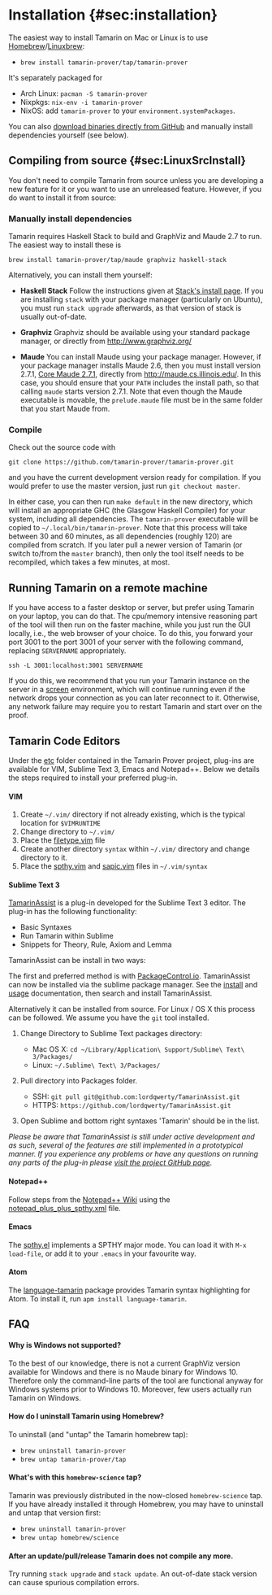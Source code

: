 
Installation {#sec:installation}
============

The easiest way to install Tamarin on Mac or Linux is to use
[Homebrew](http://brew.sh/)/[Linuxbrew](https://github.com/Linuxbrew/brew#install-linuxbrew):

  * `brew install tamarin-prover/tap/tamarin-prover`

It's separately packaged for

  - Arch Linux: `pacman -S tamarin-prover`
  - Nixpkgs: `nix-env -i tamarin-prover`
  - NixOS: add `tamarin-prover` to your `environment.systemPackages`.

You can also [download binaries directly from GitHub](https://github.com/tamarin-prover/tamarin-prover/releases)
and manually install dependencies yourself (see below).
  
## Compiling from source {#sec:LinuxSrcInstall}

You don't need to compile Tamarin from source unless you are developing a new feature for it or you
want to use an unreleased feature. However, if you do want to install it from source:

### Manually install dependencies

Tamarin requires Haskell Stack to build and GraphViz and Maude 2.7 to run. The easiest way to
install these is

```
brew install tamarin-prover/tap/maude graphviz haskell-stack
```

Alternatively, you can install them yourself:

  - **Haskell Stack** Follow the instructions given at [Stack's install
    page](https://github.com/commercialhaskell/stack/blob/master/doc/install_and_upgrade.md). If you
    are installing `stack` with your package manager (particularly on Ubuntu), you must run `stack
    upgrade` afterwards, as that version of stack is usually out-of-date.

  - **Graphviz** Graphviz should be available using your standard package manager, or directly from
    <http://www.graphviz.org/>

  - **Maude** You can install Maude using your package manager. However, if your package manager
    installs Maude 2.6, then you must install version 2.7.1, [Core Maude
    2.7.1](http://maude.cs.illinois.edu/w/index.php?title=Maude_download_and_installation#Core_Maude_2.7.1),
    directly from <http://maude.cs.illinois.edu/>.  In this case, you should ensure that your `PATH`
    includes the install path, so that calling `maude` starts version 2.7.1. Note that even though
    the Maude executable is movable, the `prelude.maude` file must be in the same folder that you
    start Maude from.

### Compile

Check out the source code with

```
git clone https://github.com/tamarin-prover/tamarin-prover.git
```

and you have the current development version ready for compilation. If you would prefer to use the
master version, just run `git checkout master`.

In either case, you can then run `make default` in the new directory, which will install an
appropriate GHC (the Glasgow Haskell Compiler) for your system, including all dependencies. The
`tamarin-prover` executable will be copied to `~/.local/bin/tamarin-prover`. Note that this process
will take between 30 and 60 minutes, as all dependencies (roughly 120) are compiled from scratch. If
you later pull a newer version of Tamarin (or switch to/from the `master` branch), then only the
tool itself needs to be recompiled, which takes a few minutes, at most.

Running Tamarin on a remote machine
---------------------------------

If you have access to a faster desktop or server, but prefer using
Tamarin on your laptop, you can do that. The cpu/memory intensive
reasoning part of the tool will then run on the faster machine, while you
just run the GUI locally, i.e., the web browser of your choice. To do
this, you forward your port 3001 to the port 3001 of your server
with the following command, replacing ```SERVERNAME``` appropriately.

```
ssh -L 3001:localhost:3001 SERVERNAME
```

If you do this, we recommend that you run your Tamarin instance on
the server in a [screen](https://www.gnu.org/software/screen/manual/screen.html) environment, which will continue
running even if the network drops your connection as you can later
reconnect to it. Otherwise, any network failure may require you to
restart Tamarin and start over on the proof.

Tamarin Code Editors
--------------------

Under the [etc](https://github.com/tamarin-prover/tamarin-prover/tree/develop/etc) folder contained
in the Tamarin Prover project, plug-ins are available for VIM, Sublime Text 3, Emacs and
Notepad++. Below we details the steps required to install your preferred plug-in.

#### VIM

1. Create `~/.vim/` directory if not already existing, which is the typical location for `$VIMRUNTIME`
2. Change directory to `~/.vim/`
3. Place the [filetype.vim](https://github.com/tamarin-prover/tamarin-prover/blob/develop/etc/filetype.vim) file
4. Create another directory `syntax` within `~/.vim/` directory and change directory to it.
5. Place the [spthy.vim](https://github.com/tamarin-prover/tamarin-prover/blob/develop/etc/spthy.vim) and [sapic.vim](https://github.com/tamarin-prover/tamarin-prover/blob/develop/etc/sapic.vim) files in `~/.vim/syntax`

#### Sublime Text 3

[TamarinAssist](http://jwhitefield.co.uk/TamarinAssist/) is a plug-in developed for the Sublime Text 3 editor. The plug-in has the following functionality:
- Basic Syntaxes
- Run Tamarin within Sublime
- Snippets for Theory, Rule, Axiom and Lemma

TamarinAssist can be install in two ways:

The first and preferred method is with [PackageControl.io](https://packagecontrol.io/). TamarinAssist can now be installed via the sublime package manager. See the [install](https://packagecontrol.io/installation) and [usage](https://packagecontrol.io/docs/usage) documentation, then search and install TamarinAssist.

Alternatively it can be installed from source. For Linux / OS X this process can be followed. We assume you have
the `git` tool installed.

1. Change Directory to Sublime Text packages directory:
    + Mac OS X: `cd ~/Library/Application\ Support/Sublime\ Text\ 3/Packages/`
    + Linux: `~/.Sublime\ Text\ 3/Packages/`

2. Pull directory into Packages folder.
    + SSH: `git pull git@github.com:lordqwerty/TamarinAssist.git`
    + HTTPS: `https://github.com/lordqwerty/TamarinAssist.git`

3. Open Sublime and bottom right syntaxes 'Tamarin' should be in the list.

*Please be aware that TamarinAssist is still under active development and as such, several of the features are still implemented in a prototypical manner. If you experience any problems or have any questions on running any parts of the plug-in please [visit the project GitHub page](https://github.com/lordqwerty/TamarinAssist/).*

#### Notepad++

Follow steps from the [Notepad++ Wiki](http://docs.notepad-plus-plus.org/index.php/User_Defined_Language_Files#How_to_install_user_defined_language_files) using the [notepad_plus_plus_spthy.xml](https://github.com/tamarin-prover/tamarin-prover/blob/develop/etc/notepad_plus_plus_spthy.xml) file.

#### Emacs

The [spthy.el](https://github.com/tamarin-prover/tamarin-prover/blob/develop/etc/spthy.el)
implements a SPTHY major mode. You can load it with `M-x load-file`, or add it to your `.emacs` in
your favourite way.

#### Atom

The [language-tamarin](https://atom.io/packages/language-tamarin) package provides Tamarin syntax
highlighting for Atom. To install it, run `apm install language-tamarin`.

FAQ
---

#### Why is Windows not supported?

To the best of our knowledge, there is not a current GraphViz version available for Windows and
there is no Maude binary for Windows 10. Therefore only the command-line parts of the tool are
functional anyway for Windows systems prior to Windows 10. Moreover, few users actually run Tamarin
on Windows.

#### How do I uninstall Tamarin using Homebrew?

To uninstall (and "untap" the Tamarin homebrew tap):

  * `brew uninstall tamarin-prover`
  * `brew untap tamarin-prover/tap`

#### What's with this `homebrew-science` tap?

Tamarin was previously distributed in the now-closed `homebrew-science` tap. If you have already
installed it through Homebrew, you may have to uninstall and untap that version first:

  * `brew uninstall tamarin-prover`
  * `brew untap homebrew/science`

#### After an update/pull/release Tamarin does not compile any more.

Try running `stack upgrade` and `stack update`. An out-of-date stack version can cause spurious
compilation errors.
